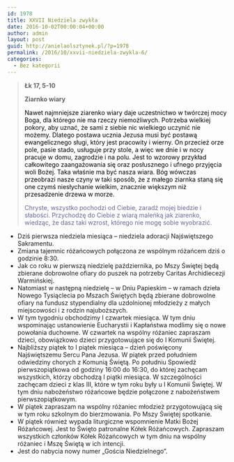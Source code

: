 ```yaml
---
id: 1978
title: XXVII Niedziela zwykła
date: 2016-10-02T00:00:04+00:00
author: admin
layout: post
guid: http://anielaolsztynek.pl/?p=1978
permalink: /2016/10/xxvii-niedziela-zwykla-6/
categories:
  - Bez kategorii
---
```

> **Łk 17, 5-10**
> 
> **Ziarnko wiary**
> 
> <span style="color: #000000;">Nawet najmniejsze ziarenko wiary daje uczestnictwo w twórczej mocy Boga, dla którego nie ma rzeczy niemożliwych. Potrzeba wielkiej pokory, aby uznać, że sami z siebie nic wielkiego uczynić nie możemy. Dlatego postawa ucznia Jezusa musi być postawą ewangelicznego sługi, który jest pracowity i wierny. On przecież orze pole, pasie stado, usługuje przy stole, a więc we dnie i w nocy pracuje w domu, zagrodzie i na polu. Jest to wzorowy przykład całkowitego zaangażowania się oraz posłusznego i ufnego przyjęcia woli Bożej. Taka właśnie ma być nasza wiara. Bóg wówczas przeobrazi nasze czyny w taki sposób, że z małego ziarnka staną się one czymś niesłychanie wielkim, znacznie większym niż przesadzenie drzewa w morze.</span>
> 
> <span style="color: #666699;">Chryste, wszystko pochodzi od Ciebie, zaradź mojej biedzie i słabości. Przychodzę do Ciebie z wiarą maleńką jak ziarenko, wiedząc, że dasz taki wzrost, którego nie mogę sobie wyobrazić.</span>

  * Dziś pierwsza niedziela miesiąca &#8211; niedziela adoracji Najświętszego Sakramentu.
  * Zmiana tajemnic różańcowych połączona ze wspólnym różańcem dziś o godzinie 8:30.
  * Jak co roku w pierwszą niedzielę października, po Mszy Świętej będą zbierane dobrowolne ofiary do puszek na potrzeby Caritas Archidiecezji Warmińskiej.
  * Natomiast w następną niedzielę – w Dniu Papieskim – w ramach dzieła Nowego Tysiąclecia po Mszach Świętych będą zbierane dobrowolne ofiary na fundusz stypendialny dla uzdolnionej młodzieży z małych miejscowości i z rodzin najuboższych.
  * W tym tygodniu obchodzimy I czwartek miesiąca. W tym dniu wspominając ustanowienie Eucharystii i Kapłaństwa modlimy się o nowe powołania duchowne. W czwartek na wspólny różaniec zapraszam dzieci, obowiązkowo dzieci przygotowujące się do I Komunii Świętej.
  * Najbliższy piątek to I piątek miesiąca – dzień poświęcony Najświętszemu Sercu Pana Jezusa. W piątek przed południem odwiedziny chorych z Komunią Świętą. Po południu Spowiedź pierwszopiątkowa od godziny 16:00 do 16:30, do której zachęcam wszystkich, którzy obchodzą I piątki miesiąca. W szczególności zachęcam dzieci z klas III, które w tym roku były u I Komunii Świętej. W tym dniu nabożeństwo różańcowe będzie połączone z nabożeństwem pierwszopiątkowym.
  * W piątek zapraszam na wspólny różaniec młodzież przygotowującą się w tym roku szkolnym do bierzmowania. Po Mszy Świętej spotkanie.
  * W piątek również wypada liturgiczne wspomnienie Matki Bożej Różańcowej. Jest to Święto patronalne Kółek Różańcowych. Zapraszam wszystkich członków Kółek Różańcowych w tym dniu na wspólny różaniec i Mszę Świętą w ich intencji.
  * Jest do nabycia nowy numer &#8222;Gościa Niedzielnego&#8221;.